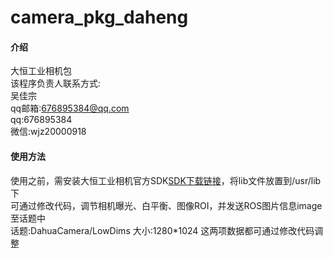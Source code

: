 # camera_pkg_daheng

#### 介绍
大恒工业相机包<br>
该程序负责人联系方式:<br>
吴佳宗<br>
qq邮箱:676895384@qq.com <br>
qq:676895384<br>
微信:wjz20000918<br>

#### 使用方法
使用之前，需安装大恒工业相机官方SDK[SDK下载链接](http://gb.daheng-imaging.com/CN/Software/Cameras/Linux/Galaxy_Linux-x86_Gige-U3_32bits-64bits_1.2.1911.9122.tar.gz)，将lib文件放置到/usr/lib 下<br>
    可通过修改代码，调节相机曝光、白平衡、图像ROI，并发送ROS图片信息image至话题中<br>
    话题:DahuaCamera/LowDims
    大小:1280*1024
    这两项数据都可通过修改代码调整